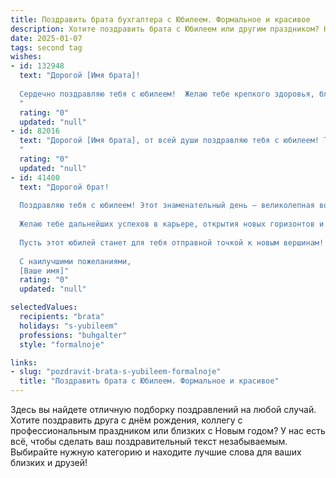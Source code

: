 ```yaml
---
title: Поздравить брата бухгалтера с Юбилеем. Формальное и красивое
description: Хотите поздравить брата с Юбилеем или другим праздником? Наш ИИ создаст незабываемое поздравление, а вы обязательно выделитесь среди других.  
date: 2025-01-07
tags: second tag
wishes:
- id: 132948
  text: "Дорогой [Имя брата]!
  
  Сердечно поздравляю тебя с юбилеем!  Желаю тебе крепкого здоровья, благополучия, профессиональных успехов в твоей ответственной и важной профессии бухгалтера. Пусть твоя работа всегда приносит тебе удовлетворение, а  жизнь будет наполнена радостью, счастьем и гармонией.  С юбилеем!
  "
  rating: "0"
  updated: "null"
- id: 82016
  text: "Дорогой [Имя брата], от всей души поздравляю тебя с юбилеем! Твой профессионализм, ответственность и точный расчет – это качества, которые всегда отличали тебя как талантливого бухгалтера. Желаю тебе крепкого здоровья, успехов в карьере, благополучия и всегда оставаться на вершине профессионального мастерства! Пусть каждая цифра в твоей жизни приносит только счастье и радость!
  "
  rating: "0"
  updated: "null"
- id: 41400
  text: "Дорогой брат!
  
  Поздравляю тебя с юбилеем! Этот знаменательный день — великолепная возможность остановиться и оценить все достижения, которые ты сделал на своем жизненном пути. Твоя профессиональная деятельность в качестве бухгалтера является образцом точности, усердия и ответственности. Каждое число, каждая цифра под твоим внимательным взглядом обретают свой смысл, благодаря чему ты вносишь неоценимый вклад в устойчивость и благополучие нашего общего дела.
  
  Желаю тебе дальнейших успехов в карьере, открытия новых горизонтов и вдохновения в твоих начинаниях. Пусть каждый новый проект приносит удовлетворение, а трудности обходят стороной.
  
  Пусть этот юбилей станет для тебя отправной точкой к новым вершинам! Здоровья, счастья и гармонии в жизни!
  
  С наилучшими пожеланиями,
  [Ваше имя]"
  rating: "0"
  updated: "null"

selectedValues:
  recipients: "brata"
  holidays: "s-yubileem"
  professions: "buhgalter"
  style: "formalnoje"

links:
- slug: "pozdravit-brata-s-yubileem-formalnoje"
  title: "Поздравить брата с Юбилеем. Формальное и красивое"
---
```


Здесь вы найдете отличную подборку поздравлений на любой случай.
Хотите поздравить друга с днём рождения, коллегу с профессиональным праздником или близких с Новым годом? У нас есть всё, чтобы сделать ваш поздравительный текст незабываемым. Выбирайте нужную категорию и находите лучшие слова для ваших близких и друзей!
